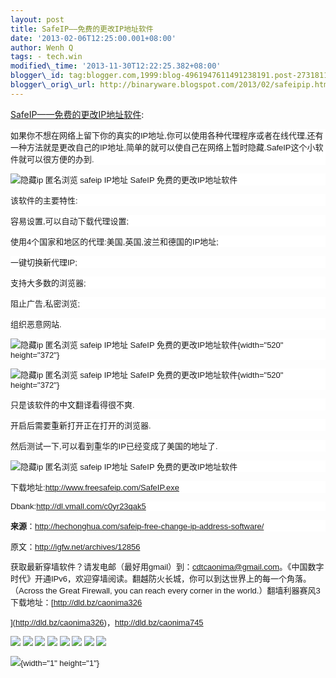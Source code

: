 ```yaml
--- 
layout: post 
title: SafeIP——免费的更改IP地址软件 
date: '2013-02-06T12:25:00.001+08:00' 
author: Wenh Q
tags: - tech.win
modified\_time: '2013-11-30T12:22:25.382+08:00' 
blogger\_id: tag:blogger.com,1999:blog-4961947611491238191.post-2731811094893364632
blogger\_orig\_url: http://binaryware.blogspot.com/2013/02/safeipip.html
---
```

[SafeIP——免费的更改IP地址软件](http://feedproxy.google.com/~r/chinagfwblog/~3/VALptfHZmO0/safeipip.html):
<span style="font-family: Arial; font-size: 13px;"></span>

<div style="background-color: white;">

<span
style="font-family: Arial; font-size: 13px;">如果你不想在网络上留下你的真实的IP地址,你可以使用各种代理程序或者在线代理,还有一种方法就是更改自己的IP地址,简单的就可以使自己在网络上暂时隐藏.SafeIP这个小软件就可以很方便的办到.</span>

</div>

<div style="background-color: white;">

</div>

<div style="background-color: white;">

<span style="font-family: Arial; font-size: 13px;">![隐藏ip 匿名浏览
safeip IP地址 SafeIP
免费的更改IP地址软件](http://www.freesafeip.com/img/logo.png "SafeIP 免费的更改IP地址软件")</span>

</div>

<div style="background-color: white;">

<span
style="font-family: Arial; font-size: 13px;">该软件的主要特性:</span>

</div>

<div style="background-color: white;">

<span
style="font-family: Arial; font-size: 13px;">容易设置,可以自动下载代理设置;</span>

</div>

<div style="background-color: white;">

<span
style="font-family: Arial; font-size: 13px;">使用4个国家和地区的代理:美国,英国,波兰和德国的IP地址;</span>

</div>

<div style="background-color: white;">

<span
style="font-family: Arial; font-size: 13px;">一键切换新代理IP;</span>

</div>

<div style="background-color: white;">

<span
style="font-family: Arial; font-size: 13px;">支持大多数的浏览器;</span>

</div>

<div style="background-color: white;">

<span
style="font-family: Arial; font-size: 13px;">阻止广告,私密浏览;</span>

</div>

<div style="background-color: white;">

<span style="font-family: Arial; font-size: 13px;">组织恶意网站.</span>

</div>

<div style="background-color: white;">

<span style="font-family: Arial; font-size: 13px;">![隐藏ip 匿名浏览
safeip IP地址 SafeIP
免费的更改IP地址软件](http://i263.photobucket.com/albums/ii136/chonghua/safeip.png "SafeIP 免费的更改IP地址软件"){width="520"
height="372"}</span>

</div>

<div style="background-color: white;">




</div>

<div style="background-color: white;">

<span style="font-family: Arial; font-size: 13px;">![隐藏ip 匿名浏览
safeip IP地址 SafeIP
免费的更改IP地址软件](http://i263.photobucket.com/albums/ii136/chonghua/safeip2.png "SafeIP 免费的更改IP地址软件"){width="520"
height="372"}</span>

</div>

<div style="background-color: white;">

<span
style="font-family: Arial; font-size: 13px;">只是该软件的中文翻译看得很不爽.</span>

</div>

<div style="background-color: white;">

<span
style="font-family: Arial; font-size: 13px;">开启后需要重新打开正在打开的浏览器.</span>

</div>

<div style="background-color: white;">

<span
style="font-family: Arial; font-size: 13px;">然后测试一下,可以看到重华的IP已经变成了美国的地址了.</span>

</div>

<div style="background-color: white;">

<span style="font-family: Arial; font-size: 13px;">![隐藏ip 匿名浏览
safeip IP地址 SafeIP
免费的更改IP地址软件](http://i263.photobucket.com/albums/ii136/chonghua/2012-12-05_115915.png "SafeIP 免费的更改IP地址软件")</span>

</div>

<div style="background-color: white;">

<span
style="font-family: Arial; font-size: 13px;">下载地址:<http://www.freesafeip.com/SafeIP.exe></span>

</div>

<div style="background-color: white;">

<span
style="font-family: Arial; font-size: 13px;">Dbank:<http://dl.vmall.com/c0yr23qak5></span>

</div>

<div style="background-color: white;">

<span
style="font-family: Arial; font-size: 13px;">**来源**：<http://hechonghua.com/safeip-free-change-ip-address-software/></span>

</div>

<span style="font-family: Arial; font-size: 13px;">

原文：<http://igfw.net/archives/12856></span>

<div>

获取最新穿墙软件？请发电邮（最好用gmail）到：cdtcaonima@gmail.com。《中国数字时代》开通IPv6，欢迎穿墙阅读。翻越防火长城，你可以到达世界上的每一个角落。（Across
the Great Firewall, you can reach every corner in the
world.）翻墙利器赛风3下载地址：[http://dld.bz/caonima326



](http://dld.bz/caonima326)，<http://dld.bz/caonima745>

</div>

<div>

[![](http://feeds.feedburner.com/~ff/chinagfwblog?d=yIl2AUoC8zA)](http://feeds.feedburner.com/~ff/chinagfwblog?a=VALptfHZmO0:YLk2Z47uoBg:yIl2AUoC8zA)
[![](http://feeds.feedburner.com/~ff/chinagfwblog?i=VALptfHZmO0:YLk2Z47uoBg:-BTjWOF_DHI)](http://feeds.feedburner.com/~ff/chinagfwblog?a=VALptfHZmO0:YLk2Z47uoBg:-BTjWOF_DHI)
[![](http://feeds.feedburner.com/~ff/chinagfwblog?i=VALptfHZmO0:YLk2Z47uoBg:F7zBnMyn0Lo)](http://feeds.feedburner.com/~ff/chinagfwblog?a=VALptfHZmO0:YLk2Z47uoBg:F7zBnMyn0Lo)
[![](http://feeds.feedburner.com/~ff/chinagfwblog?i=VALptfHZmO0:YLk2Z47uoBg:V_sGLiPBpWU)](http://feeds.feedburner.com/~ff/chinagfwblog?a=VALptfHZmO0:YLk2Z47uoBg:V_sGLiPBpWU)
[![](http://feeds.feedburner.com/~ff/chinagfwblog?d=qj6IDK7rITs)](http://feeds.feedburner.com/~ff/chinagfwblog?a=VALptfHZmO0:YLk2Z47uoBg:qj6IDK7rITs)
[![](http://feeds.feedburner.com/~ff/chinagfwblog?d=l6gmwiTKsz0)](http://feeds.feedburner.com/~ff/chinagfwblog?a=VALptfHZmO0:YLk2Z47uoBg:l6gmwiTKsz0)
[![](http://feeds.feedburner.com/~ff/chinagfwblog?i=VALptfHZmO0:YLk2Z47uoBg:gIN9vFwOqvQ)](http://feeds.feedburner.com/~ff/chinagfwblog?a=VALptfHZmO0:YLk2Z47uoBg:gIN9vFwOqvQ)
[![](http://feeds.feedburner.com/~ff/chinagfwblog?d=TzevzKxY174)](http://feeds.feedburner.com/~ff/chinagfwblog?a=VALptfHZmO0:YLk2Z47uoBg:TzevzKxY174)

</div>

![](http://feeds.feedburner.com/~r/chinagfwblog/~4/VALptfHZmO0){width="1"
height="1"}

